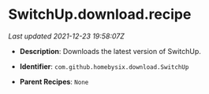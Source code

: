 # SwitchUp.download.recipe

_Last updated 2021-12-23 19:58:07Z_

- **Description**: Downloads the latest version of SwitchUp.

- **Identifier**: `com.github.homebysix.download.SwitchUp`

- **Parent Recipes**: `None`